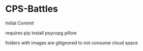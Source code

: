 # CPS-Battles
Initial Commit

requires pip install
psycopg
pillow

folders with images are gitignored to not consume cloud space
